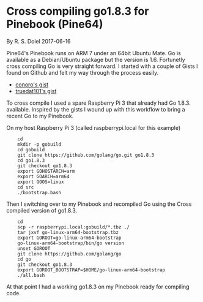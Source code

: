 
# Cross compiling go1.8.3 for Pinebook (Pine64)

By R. S. Doiel 2017-06-16

Pine64's Pinebook runs on ARM 7 under an 64bit Ubuntu Mate.
Go is available as a Debian/Ubuntu package but the version is 1.6. 
Fortunetly cross compiling Go is very straight forward. I started with a 
couple of Gists I found on Github and felt my way through the process easily.

+ [conoro's gist](https://gist.github.com/conoro/4fca191fad018b6e47922a21fab499ca)
+ [truedat101's gist](https://gist.github.com/truedat101/5898604b1f7a1ec42d65a75fa6a0b802)

To cross compile I used a spare Raspberry Pi 3 that already had Go 1.8.3. 
available.  Inspired by the gists I wound up with this workflow to bring
a recent Go to my Pinebook.

On my host Raspberry Pi 3 (called raspberrypi.local for this example)

```shell
    cd
    mkdir -p gobuild
    cd gobuild
    git clone https://github.com/golang/go.git go1.8.3
    cd go1.8.3
    git checkout go1.8.3
    export GOHOSTARCH=arm
    export GOARCH=arm64
    export GOOS=linux
    cd src
    ./bootstrap.bash
```

Then I switching over to my Pinebook and recompiled Go
using the Cross compiled version of go1.8.3.

```shell
    cd
    scp -r raspberrypi.local:gobuild/*.tbz ./
    tar jxvf go-linux-arm64-bootstrap.tbz
    export GOROOT=go-linux-arm64-bootstrap
    go-linux-arm64-bootstrap/bin/go version
    unset GOROOT
    git clone https://github.com/golang/go
    cd go
    git checkout go1.8.3
    export GOROOT_BOOTSTRAP=$HOME/go-linux-arm64-bootstrap
    ./all.bash
```

At that point I had a working go1.8.3 on my Pinebook ready for
compiling code.
